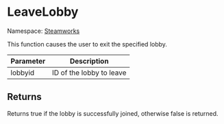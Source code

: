 # LeaveLobby

Namespace: [Steamworks](Steamworks.md)

This function causes the user to exit the specified lobby.

| Parameter | Description |
|---|---|
| lobbyid | ID of the lobby to leave |

## Returns

Returns true if the lobby is successfully joined, otherwise false is returned.
